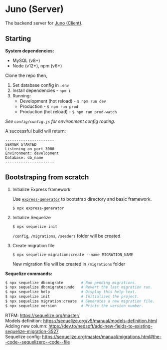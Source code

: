 # Juno (Server)

The backend server for [Juno (Client)][juno-ui].

## Starting

**System dependencies:**

- MySQL (v8+)
- Node (v12+), npm (v6+)

Clone the repo then,

1. Set database config in `.env`
2. Install dependencies - `npm i` 
3. Running:
   - Development (hot reload) - `$ npm run dev`
   - Production - `$ npm run prod`
   - Production (hot reload) - `$ npm run prod-watch`

*See `config/config.js` for environment config routing.*

A successful build will return:

```
----------------------
SERVER STARTED
Listening on port 3000
Environment: development
Database: db_name
----------------------
```

## Bootstraping from scratch

1. Initialize Express framework

    Use [`express-generator`][express-generator] to bootstrap directory and basic framework.
    
    ```
    $ npx express-generator
    ```

2. Initialize Sequelize
    ```
    $ npx sequelize init
    ```
    `/config`, `/migrations`, `/seeders` folder will be created.

3. Create migration file
    ```
    $ npx sequelize migration:create --name MIGRATION_NAME
    ```
    New migration file will be created in `/migrations` folder

**Sequelize commands:**
```bash
$ npx sequelize db:migrate        # Run pending migrations.
$ npx sequelize db:migrate:undo   # Revert the last migration run.
$ npx sequelize help              # Display this help text.
$ npx sequelize init              # Initializes the project.
$ npx sequelize migration:create  # Generates a new migration file.
$ npx sequelize version           # Prints the version number.
```

RTFM: https://sequelize.org/master/  
Models definition: https://sequelize.org/v5/manual/models-definition.html  
Adding new column: https://dev.to/nedsoft/add-new-fields-to-existing-sequelize-migration-3527  
Sequelize config: https://sequelize.org/master/manual/migrations.html#the--code--sequelizerc--code--file

[express-generator]: https://expressjs.com/en/starter/generator.html
[juno-ui]: http://github.com/aemxn/juno-ui/